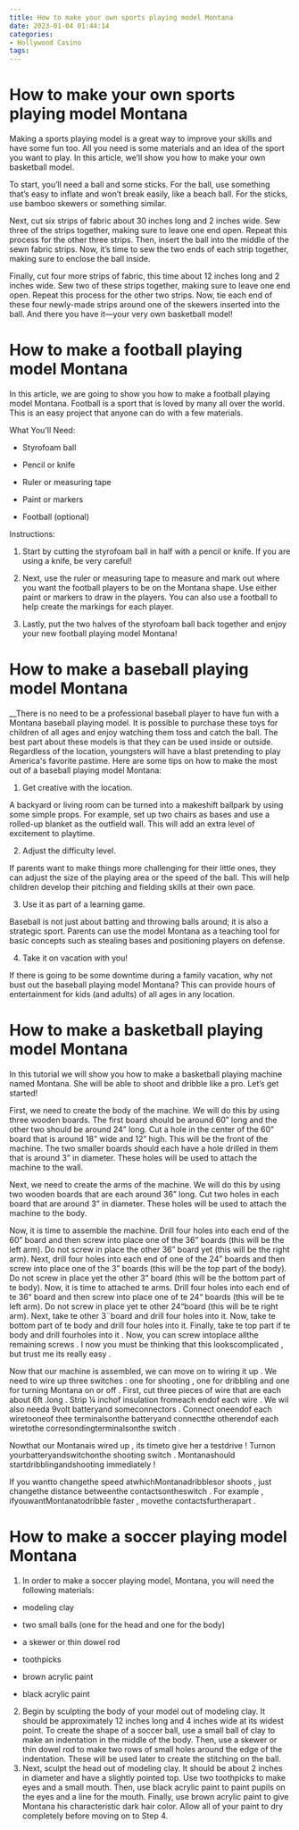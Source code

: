 ```yaml
---
title: How to make your own sports playing model Montana
date: 2023-01-04 01:44:14
categories:
- Hollywood Casino
tags:
---
```



#  How to make your own sports playing model Montana

Making a sports playing model is a great way to improve your skills and have some fun too. All you need is some materials and an idea of the sport you want to play. In this article, we’ll show you how to make your own basketball model.

To start, you’ll need a ball and some sticks. For the ball, use something that’s easy to inflate and won’t break easily, like a beach ball. For the sticks, use bamboo skewers or something similar.

Next, cut six strips of fabric about 30 inches long and 2 inches wide. Sew three of the strips together, making sure to leave one end open. Repeat this process for the other three strips. Then, insert the ball into the middle of the sewn fabric strips. Now, it’s time to sew the two ends of each strip together, making sure to enclose the ball inside.

Finally, cut four more strips of fabric, this time about 12 inches long and 2 inches wide. Sew two of these strips together, making sure to leave one end open. Repeat this process for the other two strips. Now, tie each end of these four newly-made strips around one of the skewers inserted into the ball. And there you have it—your very own basketball model!

#  How to make a football playing model Montana

In this article, we are going to show you how to make a football playing model Montana. Football is a sport that is loved by many all over the world. This is an easy project that anyone can do with a few materials.

What You'll Need:

- Styrofoam ball

- Pencil or knife

- Ruler or measuring tape

- Paint or markers

- Football (optional)

Instructions:
1. Start by cutting the styrofoam ball in half with a pencil or knife. If you are using a knife, be very careful!
2. Next, use the ruler or measuring tape to measure and mark out where you want the football players to be on the Montana shape.  Use either paint or markers to draw in the players. You can also use a football to help create the markings for each player. 

3. Lastly, put the two halves of the styrofoam ball back together and enjoy your new football playing model Montana!

#  How to make a baseball playing model Montana



__There is no need to be a professional baseball player to have fun with a Montana baseball playing model. It is possible to purchase these toys for children of all ages and enjoy watching them toss and catch the ball. The best part about these models is that they can be used inside or outside. Regardless of the location, youngsters will have a blast pretending to play America's favorite pastime. Here are some tips on how to make the most out of a baseball playing model Montana:

1. Get creative with the location.

A backyard or living room can be turned into a makeshift ballpark by using some simple props. For example, set up two chairs as bases and use a rolled-up blanket as the outfield wall. This will add an extra level of excitement to playtime.

2. Adjust the difficulty level.

If parents want to make things more challenging for their little ones, they can adjust the size of the playing area or the speed of the ball. This will help children develop their pitching and fielding skills at their own pace.

3. Use it as part of a learning game.

Baseball is not just about batting and throwing balls around; it is also a strategic sport. Parents can use the model Montana as a teaching tool for basic concepts such as stealing bases and positioning players on defense.

4. Take it on vacation with you!

If there is going to be some downtime during a family vacation, why not bust out the baseball playing model Montana? This can provide hours of entertainment for kids (and adults) of all ages in any location.

#  How to make a basketball playing model Montana

In this tutorial we will show you how to make a basketball playing machine named Montana. She will be able to shoot and dribble like a pro. Let’s get started!

First, we need to create the body of the machine. We will do this by using three wooden boards. The first board should be around 60” long and the other two should be around 24” long. Cut a hole in the center of the 60” board that is around 18” wide and 12” high. This will be the front of the machine. The two smaller boards should each have a hole drilled in them that is around 3” in diameter. These holes will be used to attach the machine to the wall.

Next, we need to create the arms of the machine. We will do this by using two wooden boards that are each around 36” long. Cut two holes in each board that are around 3” in diameter. These holes will be used to attach the machine to the body.

Now, it is time to assemble the machine. Drill four holes into each end of the 60” board and then screw into place one of the 36” boards (this will be the left arm). Do not screw in place the other 36” board yet (this will be the right arm). Next, drill four holes into each end of one of the 24” boards and then screw into place one of the 3” boards (this will be the top part of the body). Do not screw in place yet the other 3“ board (this will be the bottom part of te body). Now, it is time to attached te arms. Drill four holes into each end of te 36“ board and then screw into place one of te 24“ boards (this will be te left arm). Do not screw in place yet te other 24“board (this will be te right arm). Next, take te other 3¨board and drill four holes into it. Now, take te bottom part of te body and drill four holes into it. Finally, take te top part if te body and drill fourholes into it . Now, you can screw intoplace allthe remaining screws .
I now you must be thinking that this lookscomplicated , but trust me its really easy . 

Now that our machine is assembled, we can move on to wiring it up . We need to wire up three switches : one for shooting , one for dribbling and one for turning Montana on or off . First, cut three pieces of wire that are each about 6ft .long . Strip ¼ inchof insulation fromeach endof each wire .
We wil also needa 9volt batteryand someconnectors . Connect oneendof each wiretooneof thee terminalsonthe batteryand connectthe otherendof each wiretothe corresondingterminalsonthe switch .

Nowthat our Montanais wired up , its timeto give her a testdrive ! Turnon yourbatteryandswitchonthe shooting switch . Montanashould startdribblingandshooting immediately !

If you wantto changethe speed atwhichMontanadribblesor shoots , just changethe distance betweenthe contactsontheswitch . For example , ifyouwantMontanatodribble faster , movethe contactsfurtherapart .

#  How to make a soccer playing model Montana

1. In order to make a soccer playing model, Montana, you will need the following materials:

- modeling clay

- two small balls (one for the head and one for the body)

- a skewer or thin dowel rod

- toothpicks

- brown acrylic paint

- black acrylic paint
2. Begin by sculpting the body of your model out of modeling clay. It should be approximately 12 inches long and 4 inches wide at its widest point. To create the shape of a soccer ball, use a small ball of clay to make an indentation in the middle of the body. Then, use a skewer or thin dowel rod to make two rows of small holes around the edge of the indentation. These will be used later to create the stitching on the ball.
3. Next, sculpt the head out of modeling clay. It should be about 2 inches in diameter and have a slightly pointed top. Use two toothpicks to make eyes and a small mouth. Then, use black acrylic paint to paint pupils on the eyes and a line for the mouth. Finally, use brown acrylic paint to give Montana his characteristic dark hair color. Allow all of your paint to dry completely before moving on to Step 4.